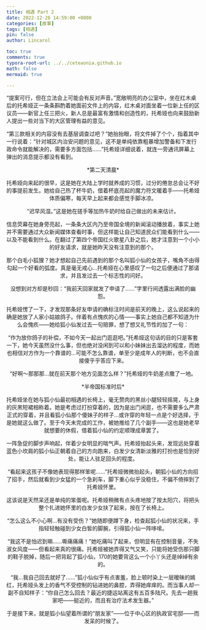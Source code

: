 ```yaml
---
title: 相遇 Part 2
date: 2022-12-26 14:59:00 +0800
categories: [故事]
tags: [相遇]
pin: false
author: Lincarol

toc: true
comments: true
typora-root-url: ../../ceteaonia.github.io
math: false
mermaid: true

---
```


“提案可行，但在立法会上可能会有反对声音。”宽敞明亮的办公室中，坐在红木桌后的托希娅正一条条斟酌着她面前文件上的内容，红木桌对面坐着一位新上任的区议员——新官上任三把火，新人总是最富有激情和创造性的，托希娅也向来鼓励新人提出一些对当下的大区管理有益的意见。

“第三款相关的内容没有去基层调查过吧？”她抬抬眼，将文件掉了个个，指着其中一行说着：“针对城区内治安问题的意见，这不是单纯依靠粗暴增加警备和下发行政命令就能解决的，需要多方面包括……”托希娅详细说着，就连一旁通讯屏幕上弹出的消息提示都没有看到。

<center> *第二天清晨*

托希娅向来起的很早，这是她在大陆上学时就养成的习惯，过分的倦怠总会让不好的事提前发生。她给自己热了杯牛奶，借着杯底亮起的魔力符文暖着手——托希娅体质偏寒，每天早上起来都会感觉手脚冰凉。

“迟早风湿。”这是她在搓手等加热牛奶时给自己做出的未来估计。

信息荧幕在她身旁亮起，一条条大区内乃至帝国全境的新闻滚动播放着，事实上她并不需要通过大众新闻媒体查看时事，但这样能让自己知道民众们能看到什么——以及不能看到什么。在翻过了第四个帝国红火歌星八卦之后，她才注意到一个小小的好友请求，就是她昨天没有注意到的那个。

那个白毛小狐狸？她才想起自己先前遇到的那个名叫狐小仙的女孩子，嘴角不由得勾起一个好看的弧度。真是毫无戒心…托希娅在心里感叹了一句之后便通过了那请求，并且发过去一个标志性的问好。

没想到对方却是秒回：“我前天回家就发了申请了……”字里行间透露出满脸的幽怨。

托希娅愣了一下，才发现那条好友申请的确标注时间是前天的晚上，这么说起来的确是她放了人家小姑娘鸽子。伴着有点愧疚的心情——事实上她自己都不知道为什么会愧疚——她给狐小仙发过去一句赔罪，想了想又礼节性的加了一句：

“作为放你鸽子的补偿，不如今天一起出门逛逛吧。”托希娅这句话的目的只是客套一下，她今天虽然没什么事，但也绝对没闲到可以和小妹妹出去溜达的程度，而她也相信对方作为一个靠谱的…可能不怎么靠谱，单至少是成年人的判断，也不会直接傻乎乎答应下来。

“好啊～那那那…就在前天那个地方见面怎么样？”托希娅的牛奶差点撒了一地。

<center> *半帝国标准时后*

托希娅坐在她与狐小仙最初相遇的长椅上，毫无赘肉的黑丝小腿轻轻摇晃，与上身的灰黑短裙相称着。她是考虑过打扮穿着的，因为是出门闲逛，也不需要多么严肃正式的穿着，并且看狐小仙那个傻妹子的样子…或许穿的年轻一点是个好选择，于是她就这么做了。至于今天未完成的工作，被她推给了几个副手——这也是她老早就想要的休假，借着狐小仙的约定顺理成章罢了。

一阵急促的脚步声响起，伴着少女明显的喘气声。托希娅抬起头来，发现远处穿着蓝色小坎肩的狐小仙正朝着自己的方向跑来，白发少女清新淡雅的打扮也是恰到好处，能让人驻足回头的程度。

“看起来这孩子不像她表现得那样笨呢……”托希娅微微抬起头，朝狐小仙的方向招了招手，然后就看到少女猛的一个急刹车，脚下重心似乎没稳住，不偏不倚摔到了托希娅怀里。

这该说是天然呆还是单纯的笨蛋呢。托希娅稍微有点头疼地按了按太阳穴，将把头整个扎进她怀里的白发少女扶了起来，按在了长椅上。

“怎么这么不小心啊…有没有受伤？”她随即便蹲下身，检查起狐小仙的状况来，手指轻轻触碰到少女白皙的脚腕，引得狐小仙一阵哆嗦。

“我这不是怕迟到嘛……嘶痛痛痛！”她吃痛叫了起来，但明显有在控制音量，不失淑女风度——但看起来真的很痛。托希娅被她弄得又气又笑，只能将她受伤那只脚的鞋子脱掉，随后一把背起了狐小仙，170的她要背这么一个小丫头还是绰绰有余的。

“我…我自己回去就好了……”狐小仙似乎有点害羞，脸上顿时染上一层暧昧的嫣红，托希娅头发上的香气不受控制的钻进她的鼻腔，弄得她痒痒的。而当事人却一副不自知样子：“你自己怎么回去？最近的捷运站离这有五百多陆尺。先去一趟我家吧——挺近的，而且有治疗法术发生器。”

于是接下来，就是狐小仙望着所谓的“朋友家”——位于中心区的执政官宅邸——而发呆的时候了。

